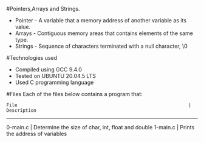 #Pointers,Arrays and Strings.


* Pointer - A variable that a memory address of another variable as its value.
* Arrays - Contiguous memory areas that contains elements of the same type.
* Strings - Sequence of characters terminated with a null character, \0

#Technologies used
* Compiled using GCC 9.4.0
* Tested on UBUNTU 20.04.5 LTS
* Used C programming language

#Files
Each of the files below contains a program that:

    File                                                               |        Description
----------------------------------------------------------------------------------------------------------------------------------------------------
0-main.c                                                               | Determine the size of char, int, float and double
1-main.c                                                               | Prints the address of variables 
